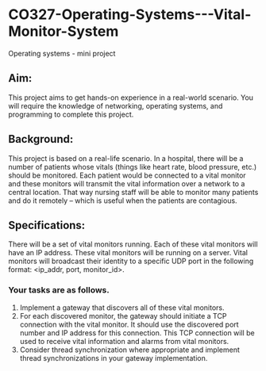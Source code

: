 # CO327-Operating-Systems---Vital-Monitor-System
Operating systems - mini project

## Aim: 
This project aims to get hands-on experience in a real-world scenario. You will
require the knowledge of networking, operating systems, and programming to complete
this project.
## Background: 
This project is based on a real-life scenario. In a hospital, there will be a
number of patients whose vitals (things like heart rate, blood pressure, etc.) should be
monitored. Each patient would be connected to a vital monitor and these monitors will
transmit the vital information over a network to a central location. That way nursing staff
will be able to monitor many patients and do it remotely – which is useful when the
patients are contagious.
## Specifications: 
There will be a set of vital monitors running. Each of these vital
monitors will have an IP address. These vital monitors will be running on a server. Vital
monitors will broadcast their identity to a specific UDP port in the following format:
<ip_addr, port, monitor_id>.

### Your tasks are as follows.

1) Implement a gateway that discovers all of these vital monitors.
2) For each discovered monitor, the gateway should initiate a TCP connection with
the vital monitor. It should use the discovered port number and IP address for this
connection. This TCP connection will be used to receive vital information and
alarms from vital monitors.
3) Consider thread synchronization where appropriate and implement thread
synchronizations in your gateway implementation.